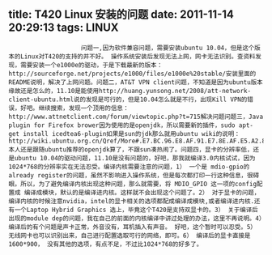 title: T420 Linux 安装的问题
date: 2011-11-14 20:29:13
tags: LINUX
---


						问题一,因为软件兼容问题，需要安装ubuntu 10.04，但是这个版本的Linux对T420的支持的并不好。 操作系统安装后发现无法上网，网卡无法识别。查资料发现，需要安装一个e1000e的驱动，于是下载最新的版本：http://sourceforge.net/projects/e1000/files/e1000e%20stable/安装里面的README说明，解决了上网问题。问题二，AT&T VPN client问题，不知道是因为ubuntu版本缘故还是怎么的，11.10是能使用http://huang.yunsong.net/2008/att-network-client-ubuntu.html说的发现是可行的，但是10.04怎么就是不行，出现Kill VPN的错误，好吧。继续搜索，发现一个顶用的信息：http://www.attnetclient.com/forum/viewtopic.php?t=715解决问题问题三，Java plugin for Firefox brower因为使用的是openjdk，所以需要新的插件，sudo apt-get install icedtea6-plugin如果是sun的jdk那么就用ubuntu wiki的说明：http://wiki.ubuntu.org.cn/Qref/More#.E7.BC.96.E8.AF.91.E7.8E.AF.E5.A2.83.E9.85.8D.E7.BD.AE本人还是跟随ubuntu推荐的openjdk算了，不跟sun凑热闹了。问题四，显卡的分辨率低，还是ubuntu 10.04的驱动问题，11.10是没有问题的，好吧，那我就编译3.0内核试试，因为1024*768的分辨率实在无法忍受。编译内核需要注意的问题，1） 一个是 mdio-gpio的already register的问题，虽然不影响进入操作系统，但是每次都打印一行这种信息，很碍眼。所以，为了避免编译内核出现这种问题，那么就需要，将 MDIO_GPIO 这一项的config配置成 编译成模块，默认的是编译进内核。这样就不会出现这个问题了。2） 对于显卡的问题，编译内核的时候注意nvidia，intel的显卡相关的选项都配成编译成模块,或者编译进内核.还有一个Laptop Hybrid Graphics 选上，毕竟这个T420是支持双显卡的。3） 关于编译后出现的module dep的问题，我在自己的前面的内核编译中讲过处理的办法，这里不再说明。4）编译后的有个问题是声卡正常，外音没有，耳机插入有声音。 好吧，这个暂时可以忍受。5） 无线网卡也可以识别出来，自己进行配置选取可行的网络，即可。6） 编译后的显卡直接是1600*900， 没有其他的选项，有点不足，不过比1024*768的好多了。                                   